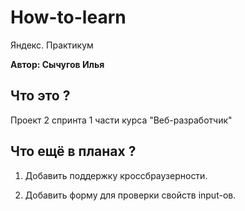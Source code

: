 # How-to-learn
Яндекс. Практикум

**Автор: Сычугов Илья**

## Что это ?
Проект 2 спринта 1 части курса "Веб-разработчик"

## Что ещё в планах ?
1. Добавить поддержку кроссбраузерности.

2. Добавить форму для проверки свойств input-ов.